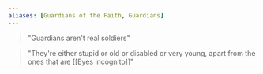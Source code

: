 ```yaml
---
aliases: [Guardians of the Faith, Guardians]
---
```


>"Guardians aren't real soldiers"

>"They're either stupid or old or disabled or very young, apart from the ones that are [[Eyes incognito]]"